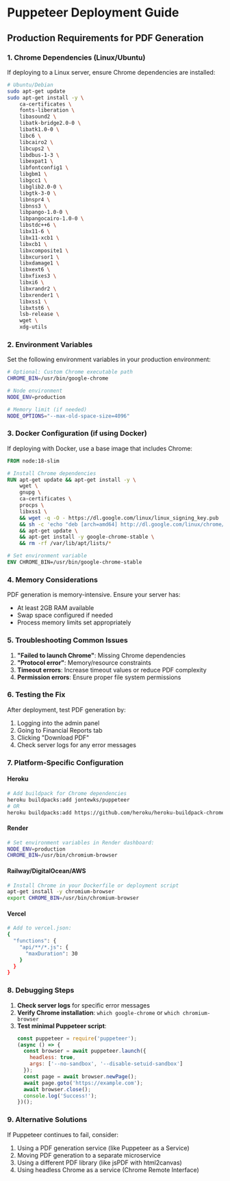 # Puppeteer Deployment Guide

## Production Requirements for PDF Generation

### 1. Chrome Dependencies (Linux/Ubuntu)
If deploying to a Linux server, ensure Chrome dependencies are installed:

```bash
# Ubuntu/Debian
sudo apt-get update
sudo apt-get install -y \
    ca-certificates \
    fonts-liberation \
    libasound2 \
    libatk-bridge2.0-0 \
    libatk1.0-0 \
    libc6 \
    libcairo2 \
    libcups2 \
    libdbus-1-3 \
    libexpat1 \
    libfontconfig1 \
    libgbm1 \
    libgcc1 \
    libglib2.0-0 \
    libgtk-3-0 \
    libnspr4 \
    libnss3 \
    libpango-1.0-0 \
    libpangocairo-1.0-0 \
    libstdc++6 \
    libx11-6 \
    libx11-xcb1 \
    libxcb1 \
    libxcomposite1 \
    libxcursor1 \
    libxdamage1 \
    libxext6 \
    libxfixes3 \
    libxi6 \
    libxrandr2 \
    libxrender1 \
    libxss1 \
    libxtst6 \
    lsb-release \
    wget \
    xdg-utils
```

### 2. Environment Variables

Set the following environment variables in your production environment:

```bash
# Optional: Custom Chrome executable path
CHROME_BIN=/usr/bin/google-chrome

# Node environment
NODE_ENV=production

# Memory limit (if needed)
NODE_OPTIONS="--max-old-space-size=4096"
```

### 3. Docker Configuration (if using Docker)

If deploying with Docker, use a base image that includes Chrome:

```dockerfile
FROM node:18-slim

# Install Chrome dependencies
RUN apt-get update && apt-get install -y \
    wget \
    gnupg \
    ca-certificates \
    procps \
    libxss1 \
    && wget -q -O - https://dl.google.com/linux/linux_signing_key.pub | apt-key add - \
    && sh -c 'echo "deb [arch=amd64] http://dl.google.com/linux/chrome/deb/ stable main" >> /etc/apt/sources.list.d/google.list' \
    && apt-get update \
    && apt-get install -y google-chrome-stable \
    && rm -rf /var/lib/apt/lists/*

# Set environment variable
ENV CHROME_BIN=/usr/bin/google-chrome-stable
```

### 4. Memory Considerations

PDF generation is memory-intensive. Ensure your server has:
- At least 2GB RAM available
- Swap space configured if needed
- Process memory limits set appropriately

### 5. Troubleshooting Common Issues

1. **"Failed to launch Chrome"**: Missing Chrome dependencies
2. **"Protocol error"**: Memory/resource constraints
3. **Timeout errors**: Increase timeout values or reduce PDF complexity
4. **Permission errors**: Ensure proper file system permissions

### 6. Testing the Fix

After deployment, test PDF generation by:
1. Logging into the admin panel
2. Going to Financial Reports tab
3. Clicking "Download PDF"
4. Check server logs for any error messages

### 7. Platform-Specific Configuration

#### Heroku
```bash
# Add buildpack for Chrome dependencies
heroku buildpacks:add jontewks/puppeteer
# OR
heroku buildpacks:add https://github.com/heroku/heroku-buildpack-chrome-for-testing
```

#### Render
```bash
# Set environment variables in Render dashboard:
NODE_ENV=production
CHROME_BIN=/usr/bin/chromium-browser
```

#### Railway/DigitalOcean/AWS
```bash
# Install Chrome in your Dockerfile or deployment script
apt-get install -y chromium-browser
export CHROME_BIN=/usr/bin/chromium-browser
```

#### Vercel
```bash
# Add to vercel.json:
{
  "functions": {
    "api/**/*.js": {
      "maxDuration": 30
    }
  }
}
```

### 8. Debugging Steps

1. **Check server logs** for specific error messages
2. **Verify Chrome installation**: `which google-chrome` or `which chromium-browser`
3. **Test minimal Puppeteer script**:
   ```javascript
   const puppeteer = require('puppeteer');
   (async () => {
     const browser = await puppeteer.launch({
       headless: true,
       args: ['--no-sandbox', '--disable-setuid-sandbox']
     });
     const page = await browser.newPage();
     await page.goto('https://example.com');
     await browser.close();
     console.log('Success!');
   })();
   ```

### 9. Alternative Solutions

If Puppeteer continues to fail, consider:
1. Using a PDF generation service (like Puppeteer as a Service)
2. Moving PDF generation to a separate microservice
3. Using a different PDF library (like jsPDF with html2canvas)
4. Using headless Chrome as a service (Chrome Remote Interface)
